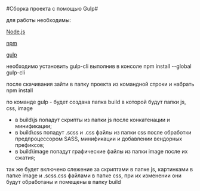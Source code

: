 #Сборка проекта с помощью Gulp#

для работы необходимы:

[Node.js](https://nodejs.org/en/)

[npm](https://www.npmjs.com/)

[gulp](http://gulpjs.com/)

необходимо установить gulp-cli выполнив в консоле
		npm install --global gulp-cli



 

после скачивания зайти в папку проекта из командной строки и набрать
		npm install

по команде gulp - будет создана папка build в которой будут папки js, css, image

* в build\js попадут скрипты из папки js после конкатенации и минификации;
* в build\css  попадут .scss и .css файлы  из папки css после обработки предпроцессором SASS, минификации и добавлении вендорных префиксов;
* в build\image  попадут графические файлы  из папки image после их сжатия;

так же  будет включено слежение за скриптами в папке js, картинками в папке image и .scss\.css  файлами в папке css, при их изменении они будут обработаны и помещены в папку build
